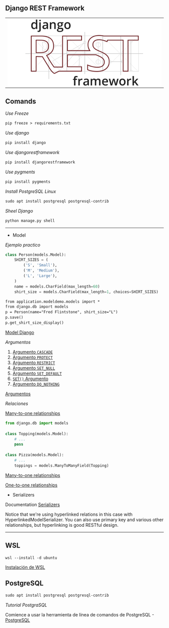 ## Django REST Framework

<table align="center">
  <tr>
    <td align="center" style="padding=0;width=50%;">
      <img align="center" style="padding=0;" src="././images/rest.png" />
    </td>
  </tr>
</table>

## Comands

*Use Freeze*

```diff
pip freeze > requirements.txt
```

*Use django*

```diff
pip install django
```

*Use djangorestframework*

```diff
pip install djangorestframework
```

*Use pygments*

```diff
pip install pygments
```

*Install PostgreSQL Linux*

```diff
sudo apt install postgresql postgresql-contrib
```

*Sheel Django*

```diff
python manage.py shell
```


---

* Model

_Ejemplo practico_

```python
class Person(models.Model):
    SHIRT_SIZES = (
        ('S', 'Small'),
        ('M', 'Medium'),
        ('L', 'Large'),
    )
    name = models.CharField(max_length=60)
    shirt_size = models.CharField(max_length=1, choices=SHIRT_SIZES)
```

```diff
from application.modeldemo.models import *
from django.db import models
p = Person(name="Fred Flintstone", shirt_size="L")
p.save()
p.get_shirt_size_display()
```

[Model Django](https://docs.djangoproject.com/en/4.0/topics/db/models/)



_Argumentos_

<ol class="toc"><li><a href="#argumento-cascade">Argumento <code>CASCADE</code></a></li><li><a href="#argumento-protect">Argumento <code>PROTECT</code></a></li><li><a href="#argumento-restrict">Argumento <code>RESTRICT</code></a></li><li><a href="#argumento-set_null">Argumento <code>SET_NULL</code></a></li><li><a href="#argumento-set_default">Argumento <code>SET_DEFAULT</code></a></li><li><a href="#set-argumento"><code>SET()</code> Argumento</a></li><li><a href="#argumento-do_nothing">Argumento <code>DO_NOTHING</code></a></li></ol>

[Argumentos](hhttps://www.delftstack.com/es/howto/django/django-on_delete-parameter/)


_Relaciones_

[Many-to-one relationships](https://docs.djangoproject.com/en/4.0/topics/db/models/#relationships)

```python
from django.db import models

class Topping(models.Model):
    # ...
    pass

class Pizza(models.Model):
    # ...
    toppings = models.ManyToManyField(Topping)
```

[Many-to-one relationships](https://docs.djangoproject.com/en/4.0/topics/db/models/#many-to-many-relationships)

[One-to-one relationships](https://docs.djangoproject.com/en/4.0/topics/db/models/#one-to-one-relationships)


* Serializers

Documentation [Serializers](https://www.django-rest-framework.org/tutorial/quickstart/#serializers)

Notice that we're using hyperlinked relations in this case with HyperlinkedModelSerializer. You can also use primary key and various other relationships, but hyperlinking is good RESTful design.

---

## WSL 

```diff	
wsl --install -d ubuntu
```

[Instalación de WSL](https://docs.microsoft.com/es-es/windows/wsl/install#install)


## PostgreSQL


```diff	
sudo apt install postgresql postgresql-contrib
```

_Tutorial PostgraSQL_

Comience a usar la herramienta de línea de comandos de PostgreSQL - [PostgreSQL](https://www.cherryservers.com/blog/how-to-install-and-setup-postgresql-server-on-ubuntu-20-04)

